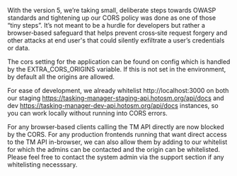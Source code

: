 With the version 5, we’re taking small, deliberate steps towards OWASP standards and tightening up our CORS policy
was done as one of those “tiny steps”. It’s not meant to be a hurdle for developers but rather a browser‑based
safeguard that helps prevent cross‑site request forgery and other attacks at end user's that could silently exfiltrate
a user’s credentials or data.

The cors setting for the application can be found on config which is handled by the EXTRA_CORS_ORIGINS variable.
If this is not set in the environment, by default all the origins are allowed.

For ease of development, we already whitelist http://localhost:3000 on both our staging
https://tasking-manager-staging-api.hotosm.org/api/docs and dev https://tasking-manager-dev-api.hotosm.org/api/docs
instances, so you can work locally without running into CORS errors.

For any browser‑based clients calling the TM API directly are now blocked by the CORS.
For any production frontends running that want direct access to the TM API in-browser,
we can also allow them by adding to our whitelist for which the admins can be contacted
and the origin can be whitelisted. Please feel free to contact the system admin via the support section
if any whitelisting necesssary.
